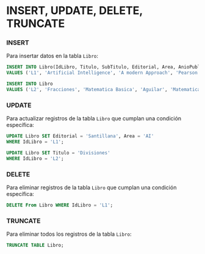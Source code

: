 # INSERT, UPDATE, DELETE, TRUNCATE

### INSERT
Para insertar datos en la tabla `Libro`:
``` SQL
INSERT INTO Libro(IdLibro, Titulo, SubTitulo, Editorial, Area, AnioPublicacion, TotalPaginas, Edicion)
VALUES ('L1', 'Artificial Intelligence', 'A modern Approach', 'Pearson', 'IA', '2010', '1115', '3 Edicion');

INSERT INTO Libro 
VALUES ('L2', 'Fracciones', 'Matematica Basica', 'Aguilar', 'Matematica', '1988', '400', '2 Edicion');
```
### UPDATE
Para actualizar registros de la tabla `Libro` que cumplan una condición específica:
``` SQL
UPDATE Libro SET Editorial = 'Santillana', Area = 'AI'
WHERE IdLibro = 'L1';

UPDATE Libro SET Titulo = 'Divisiones'
WHERE IdLibro = 'L2';
```
### DELETE
Para eliminar registros de la tabla `Libro` que cumplan una condición específica:
``` SQL
DELETE From Libro WHERE IdLibro = 'L1';
```

### TRUNCATE
Para eliminar todos los registros de la tabla `Libro`:
``` SQL
TRUNCATE TABLE Libro;
```
